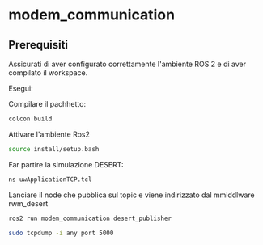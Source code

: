 # modem_communication
## Prerequisiti

Assicurati di aver configurato correttamente l'ambiente ROS 2 e di aver compilato il workspace.

Esegui:

Compilare il pachhetto:
```bash
colcon build
```

Attivare l'ambiente Ros2
```bash
source install/setup.bash
```

Far partire la simulazione DESERT:
```bash
ns uwApplicationTCP.tcl
```

Lanciare il node che pubblica sul topic e viene indirizzato dal mmiddlware rwm_desert

```bash
ros2 run modem_communication desert_publisher 
```
```bash
sudo tcpdump -i any port 5000
```

